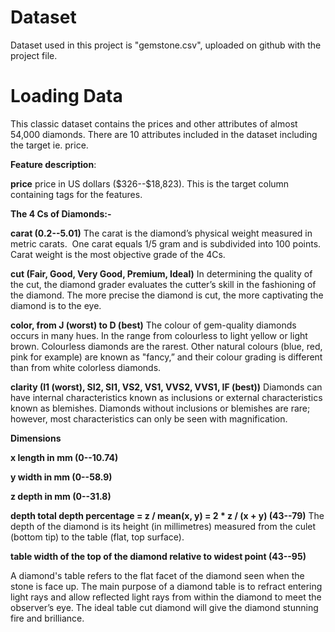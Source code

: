 # Dataset

Dataset used in this project is "gemstone.csv", uploaded on github with the project file.

# Loading Data

This classic dataset contains the prices and other attributes of almost 54,000 diamonds. There are 10 attributes included in the dataset including the target ie. price.

**Feature description**:

**price** price in US dollars (\$326--\$18,823). This is the target column containing tags for the features. 

**The 4 Cs of Diamonds:-**

**carat (0.2--5.01)**
The carat is the diamond’s physical weight measured in metric carats.  One carat equals 1/5 gram and is subdivided into 100 points. Carat weight is the most objective grade of the 4Cs. 

**cut (Fair, Good, Very Good, Premium, Ideal)**
In determining the quality of the cut, the diamond grader evaluates the cutter’s skill in the fashioning of the diamond. The more precise the diamond is cut, the more captivating the diamond is to the eye.  

**color, from J (worst) to D (best)**
The colour of gem-quality diamonds occurs in many hues. In the range from colourless to light yellow or light brown. Colourless diamonds are the rarest. Other natural colours (blue, red, pink for example) are known as "fancy,” and their colour grading is different than from white colorless diamonds.  

**clarity (I1 (worst), SI2, SI1, VS2, VS1, VVS2, VVS1, IF (best))**
Diamonds can have internal characteristics known as inclusions or external characteristics known as blemishes. Diamonds without inclusions or blemishes are rare; however, most characteristics can only be seen with magnification.  

**Dimensions**

**x length in mm (0--10.74)**

**y width in mm (0--58.9)**

**z depth in mm (0--31.8)**


**depth total depth percentage = z / mean(x, y) = 2 * z / (x + y) (43--79)**
The depth of the diamond is its height (in millimetres) measured from the culet (bottom tip) to the table (flat, top surface).

**table width of the top of the diamond relative to widest point (43--95)**

A diamond's table refers to the flat facet of the diamond seen when the stone is face up. The main purpose of a diamond table is to refract entering light rays and allow reflected light rays from within the diamond to meet the observer’s eye. The ideal table cut diamond will give the diamond stunning fire and brilliance.